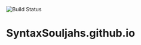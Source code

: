 <img src="https://github.com/Syntax-Souljahs/RecCenterWarriors/workflows/M2/badge.svg" alt="Build Status">

# SyntaxSouljahs.github.io
